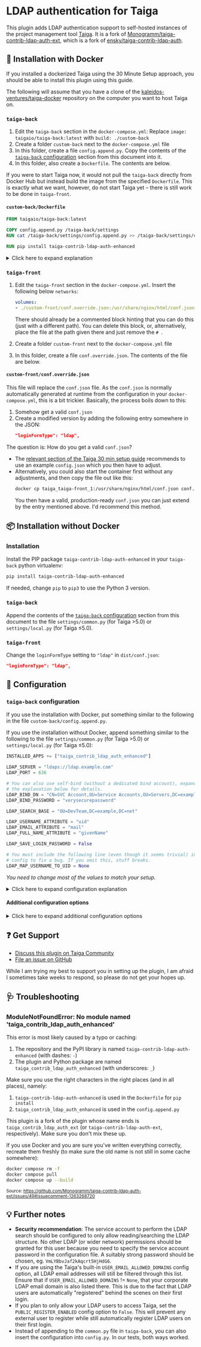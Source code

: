 # LDAP authentication for Taiga

This plugin adds LDAP authentication support to self-hosted instances of the project management tool [Taiga](https://taiga.io). It is a fork of [Monogramm/taiga-contrib-ldap-auth-ext](https://github.com/Monogramm/taiga-contrib-ldap-auth-ext), which is a fork of [ensky/taiga-contrib-ldap-auth](https://github.com/ensky/taiga-contrib-ldap-auth).

## 🐋 Installation with Docker

If you installed a dockerized Taiga using the 30 Minute Setup approach, you should be able to install this plugin using this guide.

The following will assume that you have a clone of the [kaleidos-ventures/taiga-docker](https://github.com/kaleidos-ventures/taiga-docker) repository on the computer you want to host Taiga on.

### `taiga-back`

1. Edit the `taiga-back` section in the `docker-compose.yml`: Replace `image: taigaio/taiga-back:latest` with `build: ./custom-back`
2. Create a folder `custom-back` next to the `docker-compose.yml` file
3. In this folder, create a file `config.append.py`. Copy the contents of the [`taiga-back` configuration](#taiga-back-configuration) section from this document into it.
4. In this folder, also create a `Dockerfile`. The contents are below.

If you were to start Taiga now, it would not pull the `taiga-back` directly from Docker Hub but instead build the image from the specified `Dockerfile`. This is exactly what we want, however, do not start Taiga yet – there is still work to be done in `taiga-front`.

#### `custom-back/Dockerfile`

```Dockerfile
FROM taigaio/taiga-back:latest

COPY config.append.py /taiga-back/settings
RUN cat /taiga-back/settings/config.append.py >> /taiga-back/settings/config.py && rm /taiga-back/settings/config.append.py

RUN pip install taiga-contrib-ldap-auth-enhanced
```

<details>
<summary>Click here to expand explanation</summary>

The statements in the Dockerfile have the following effect:

1. `FROM ...` bases the image we build on the official `taigaio/taiga-back` image.
2. `COPY ...` and `RUN ...` copy the `config.append.py` file into the container, append it to `/taiga-back/settings/config.py` and then delete it again.
3. `RUN pip install ...` installs this plugin.
</details>

### `taiga-front`

1. Edit the `taiga-front` section in the `docker-compose.yml`. Insert the following below `networks`:

    ```yml
    volumes:
    - ./custom-front/conf.override.json:/usr/share/nginx/html/conf.json
    ```

    There should already be a commented block hinting that you can do this (just with a different path). You can delete this block, or, alternatively, place the file at the path given there and just remove the `# `.

2. Create a folder `custom-front` next to the `docker-compose.yml` file
3. In this folder, create a file `conf.override.json`. The contents of the file are below.

#### `custom-front/conf.override.json`

This file will replace the `conf.json` file. As the `conf.json` is normally automatically generated at runtime from the configuration in your `docker-compose.yml`, this is a bit trickier. Basically, the process boils down to this:

1. Somehow get a valid `conf.json`
2. Create a modified version by adding the following entry somewhere in the JSON: 
    ```json
    "loginFormType": "ldap",
    ```

The question is: How do you get a valid `conf.json`?

* The [relevant section of the Taiga 30 min setup guide](https://community.taiga.io/t/taiga-30min-setup/170#map-a-confjson-file-23) recommends to use an example `config.json` which you then have to adjust.
* Alternatively, you could also start the container first without any adjustments, and then copy the file out like this:
    ```bash
    docker cp taiga_taiga-front_1:/usr/share/nginx/html/conf.json conf.json
    ```
    You then have a valid, production-ready `conf.json` you can just extend by the entry mentioned above. I'd recommend this method.

## 📦 Installation without Docker

### Installation

Install the PIP package `taiga-contrib-ldap-auth-enhanced` in your `taiga-back` python virtualenv:

```bash
pip install taiga-contrib-ldap-auth-enhanced
```

If needed, change `pip` to `pip3` to use the Python 3 version.

### `taiga-back`

Append the contents of the [`taiga-back` configuration](#taiga-back-configuration) section from this document to the file `settings/common.py` (for Taiga >5.0) or `settings/local.py` (for Taiga ≤5.0).

### `taiga-front`

Change the `loginFormType` setting to `"ldap"` in `dist/conf.json`:

```json
"loginFormType": "ldap",
```

## 🔧 Configuration

### `taiga-back` configuration

If you use the installation with Docker, put something similar to the following in the file `custom-back/config.append.py`. 

If you use the installation without Docker, append something similar to the following to the file `settings/common.py` (for Taiga >5.0) or `settings/local.py` (for Taiga ≤5.0):

```python
INSTALLED_APPS += ["taiga_contrib_ldap_auth_enhanced"]

LDAP_SERVER = "ldaps://ldap.example.com"
LDAP_PORT = 636

# You can also use self-bind (without a dedicated bind account), expand
# the explanation below for details.
LDAP_BIND_DN = "CN=SVC Account,OU=Service Accounts,OU=Servers,DC=example,DC=com"
LDAP_BIND_PASSWORD = "verysecurepassword"

LDAP_SEARCH_BASE = "OU=DevTeam,DC=example,DC=net"

LDAP_USERNAME_ATTRIBUTE = "uid"
LDAP_EMAIL_ATTRIBUTE = "mail"
LDAP_FULL_NAME_ATTRIBUTE = "givenName"

LDAP_SAVE_LOGIN_PASSWORD = False

# You must include the following line (even though it seems trivial) in your
# config to fix a bug. If you omit this, stuff breaks.
LDAP_MAP_USERNAME_TO_UID = None
```

_You need to change most of the values to match your setup._

<details>
<summary>Click here to expand configuration explanation</summary>

**`LDAP_SERVER` and `LDAP_PORT`:** You will definitely have to change the server URL. If possible, try to keep the `ldaps://` to use a secure connection. The port can likely stay as is, unless...

* ... you run the LDAP server on a different (non-standard) port.
* ... you want to use unencrypted, insecure LDAP: In this case, change `ldaps://` to `ldap://` and the port to 389.
* ... you want to use STARTTLS. In this case, you have to make the same changes as for unencrypted, insecure LDAP and set `LDAP_START_TLS = True`, making the section look like this:
    ```python
    LDAP_SERVER = "ldap://ldap.example.com"
    LDAP_PORT = 389
    LDAP_START_TLS = True
    ```
    What happens is that an unencrypted connection is established first, but then upgraded to a secure connection. This is [less secure](https://docs.redhat.com/de/documentation/red_hat_directory_server/12/html/securing_red_hat_directory_server/assembly_enabling-tls-encrypted-connections-to-directory-server_securing-rhds#assembly_enabling-tls-encrypted-connections-to-directory-server_securing-rhds) than `ldaps://` (see also [the related discussion for STARTTLS for emails](https://serverfault.com/questions/523804/is-starttls-less-safe-than-tls-ssl) or [this blog post](https://blog.apnic.net/2021/11/18/vulnerabilities-show-why-starttls-should-be-avoided-if-possible/)), because an attacker could strip the “upgrade to secure connection” request causing the connection to remain insecure. It is still safer than an unecrypted connection, of course.

**`LDAP_BIND_DN`, `LDAP_BIND_PASSWORD`**: You will need to change them. 

The bind user is a dedicated service account. The plugin will connect to the LDAP server using this service account and search for an LDAP entry that has a `LDAP_USERNAME_ATTRIBUTE` or `LDAP_EMAIL_ATTRIBUTE` matching the user-provided login.

If the search is successful, the found LDAP entry and the user-provided password are used to attempt a bind to LDAP. If the bind is successful, then we can say that the user is authorised to log in to Taiga.

If `LDAP_BIND_DN` is not specified or blank, an anonymous bind is attempted.

It is recommended to limit the service account and only allow it to read and search the LDAP structure (no write or other LDAP access). The credentials should also not be used for any other account on the network. This minimizes the damage in cases of a successful LDAP injection or if you ever accidentially give someone access to the configuration file (e.g. by committing it into version control or having misconfigured permissions). Use a suitably strong, ideally randomly generated password.

You can also use the credentials provided by the user to bind to LDAP (eliminating the need for a dedicated LDAP service account). To do so, do the following three things:

1. Set `LDAP_BIND_WITH_USER_PROVIDED_CREDENTIALS = True`
2. Insert the placeholder `<username>` inside `LDAP_BIND_DN`, e.g. like this: `"CN=<username>,OU=DevTeam,DC=example,DC=com"`.
3. Remove `LDAP_BIND_PASSWORD` (it will not be used)

Taiga will then determine the LDAP bind user by replacing `<username>` with the user-provided username, and bind using the user-provided password.

**`LDAP_SEARCH_BASE`**: The subtree where the users are located.

**`LDAP_USERNAME_ATTRIBUTE`, `LDAP_EMAIL_ATTRIBUTE`, `LDAP_FULL_NAME_ATTRIBUTE`**: These are the LDAP attributes used to get the username, email and full name shown in the Taiga application. They need to have a value in LDAP. Depending on your LDAP setup, you might need to change them.

**`LDAP_SAVE_LOGIN_PASSWORD`**: Set this to `True` or remove the line if you want to store the passwords in the local database as well.

**`LDAP_MAP_USERNAME_TO_UID`**: This line fixes a bug. If omitted, the plugin will likely crash and no authentication is possible.

<!-- TODO: Explain this -->
</details>

#### Additional configuration options

<details>
<summary>Click here to expand additional configuration options</summary>

By default, Taiga will fall back to `normal` authentication if LDAP authentication fails. Add the following line to disable this and only allow LDAP login:

```python
LDAP_FALLBACK = ""
```

You can specify additional search criteria that will be ANDed using the following line:

```python
LDAP_SEARCH_FILTER_ADDITIONAL = '(mail=*)'
```

If you want to change how the LDAP username, e-mail or name are mapped to the local database, you can use the following lines to do so:

```python
def _ldap_slugify(uid: str) -> str:
    """Map an LDAP username to a local DB user unique identifier.

    Upon successful LDAP bind, will override returned username attribute
    value. May result in unexpected failures if changed after the database
    has been populated. 
    """

    # example: force lower-case
    return uid.lower()
    
LDAP_MAP_USERNAME_TO_UID = _ldap_slugify


def _ldap_map_email(email: str) -> str:
    ...

def _ldap_map_name(name: str) -> str:
    ...

LDAP_MAP_EMAIL = _ldap_map_email
LDAP_MAP_NAME = _ldap_map_name
```

To support alternative TLS ciphersuites, protocol versions or disable certificate validation (note that all of these options have the power to harm your security, so apply them with caution), use the following lines:

```python
from ldap3 import Tls
import ssl

# Add or remove options or change values as necessary.
LDAP_TLS_CERTS = Tls(validate=ssl.CERT_NONE, version=ssl.PROTOCOL_TLSv1, ciphers='RSA+3DES')
```

To not store the passwords in the local database, use the following line:

```python
LDAP_SAVE_LOGIN_PASSWORD = False
```

Group management via LDAP does not yet exist, see issues #15 and #17. However, the configuration would look a bit like this:

```python
# Group search filter where $1 is the project slug and $2 is the role slug
#LDAP_GROUP_SEARCH_FILTER = 'CN=$2,OU=$1,OU=Groups,DC=example,DC=net'
# Use an attribute in the user entry for membership
#LDAP_USER_MEMBER_ATTRIBUTE = 'memberof,primaryGroupID'
# Starting point within LDAP structure to search for login group
#LDAP_GROUP_SEARCH_BASE = 'OU=Groups,DC=example,DC=net'
# Group classes filter
#LDAP_GROUP_FILTER = '(|(objectclass=group)(objectclass=groupofnames)(objectclass=groupofuniquenames))'
# Group member attribute
#LDAP_GROUP_MEMBER_ATTRIBUTE = 'memberof,primaryGroupID'

# Taiga super users group id
#LDAP_GROUP_ADMIN = 'OU=TaigaAdmin,DC=example,DC=net'
```

Multiple LDAP servers are also not supported, see issue #16.

</details>

## ❓ Get Support

* [Discuss this plugin on Taiga Community](https://community.taiga.io/t/integrate-an-ldap-account-database-with-taiga/212)
* [File an issue on GitHub](https://github.com/TuringTux/taiga-contrib-ldap-auth-enhanced/issues)

While I am trying my best to support you in setting up the plugin, I am afraid I sometimes take weeks to respond, so please do not get your hopes up.

## 🩺 Troubleshooting

### ModuleNotFoundError: No module named 'taiga_contrib_ldap_auth_enhanced'

This error is most likely caused by a typo or caching:

1. The repository and the PyPI library is named `taiga-contrib-ldap-auth-enhanced` (with dashes: `-`)
2. The plugin and Python package are named `taiga_contrib_ldap_auth_enhanced` (with underscores: `_`)

Make sure you use the right characters in the right places (and in all places), namely:

1. `taiga-contrib-ldap-auth-enhanced` is used in the `Dockerfile` for `pip install`
2. `taiga_contrib_ldap_auth_enhanced` is used in the `config.append.py`

This plugin is a fork of the plugin whose name ends is `taiga_contrib_ldap_auth_ext` (or `taiga-contrib-ldap-auth-ext`, respectively). Make sure you don't mix these up.

If you use Docker and you are sure you've written everything correctly, recreate them freshly (to make sure the old name is not still in some cache somewhere):

```bash
docker compose rm -f
docker compose pull
docker compose up --build
```

<small>Source: https://github.com/Monogramm/taiga-contrib-ldap-auth-ext/issues/49#issuecomment-1263268720</small>

## 💡 Further notes

* **Security recommendation**: The service account to perform the LDAP search should be configured to only allow reading/searching the LDAP structure. No other LDAP (or wider network) permissions should be granted for this user because you need to specify the service account password in the configuration file. A suitably strong password should be chosen, eg. `VmLYBbvJaf2kAqcrt5HjHdG6`.
* If you are using the Taiga's built-in `USER_EMAIL_ALLOWED_DOMAINS` config option, all LDAP email addresses will still be filtered through this list. Ensure that if `USER_EMAIL_ALLOWED_DOMAINS` != `None`, that your corporate LDAP email domain is also listed there. This is due to the fact that LDAP users are automatically "registered" behind the scenes on their first login.
* If you plan to only allow your LDAP users to access Taiga, set the `PUBLIC_REGISTER_ENABLED` config option to `False`. This will prevent any external user to register while still automatically register LDAP users on their first login.
* Instead of appending to the `common.py` file in `taiga-back`, you can also insert the configuration into `config.py`. In our tests, both ways worked.
